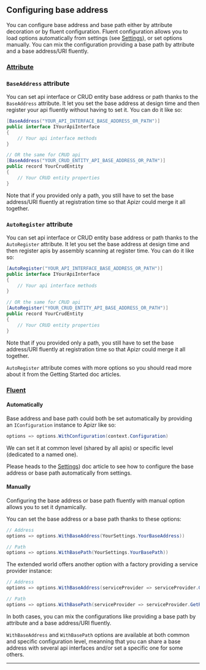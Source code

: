 ﻿## Configuring base address

You can configure base address and base path either by attribute decoration or by fluent configuration.
Fluent configuration allows you to load options automatically from settings (see [Settings](config_settings.md)), or set options manually.
You can mix the configuration providing a base path by attribute and a base address/URI fluently.

### [Attribute](#tab/tabid-attribute)

### `BaseAddress` attribute

You can set api interface or CRUD entity base address or path thanks to the `BaseAddress` attribute. It let you set the base address at design time and then register your api fluently without having to set it.
You can do it like so:

```csharp
[BaseAddress("YOUR_API_INTERFACE_BASE_ADDRESS_OR_PATH")]
public interface IYourApiInterface
{
    // Your api interface methods
}

// OR the same for CRUD api
[BaseAddress("YOUR_CRUD_ENTITY_API_BASE_ADDRESS_OR_PATH")]
public record YourCrudEntity
{
    // Your CRUD entity properties
}
```

Note that if you provided only a path, you still have to set the base address/URI fluently at registration time so that Apizr could merge it all together.

### `AutoRegister` attribute

You can set api interface or CRUD entity base address or path thanks to the `AutoRegister` attribute. It let you set the base address at design time and then register apis by assembly scanning at register time.
You can do it like so:

```csharp
[AutoRegister("YOUR_API_INTERFACE_BASE_ADDRESS_OR_PATH")]
public interface IYourApiInterface
{
    // Your api interface methods
}

// OR the same for CRUD api
[AutoRegister("YOUR_CRUD_ENTITY_API_BASE_ADDRESS_OR_PATH")]
public record YourCrudEntity
{
    // Your CRUD entity properties
}
```

Note that if you provided only a path, you still have to set the base address/URI fluently at registration time so that Apizr could merge it all together.

`AutoRegister` attribute comes with more options so you should read more about it from the Getting Started doc articles.

### [Fluent](#tab/tabid-fluent)

#### Automatically

Base address and base path could both be set automatically by providing an `IConfiguration` instance to Apizr like so:
```csharp
options => options.WithConfiguration(context.Configuration)
```

We can set it at common level (shared by all apis) or specific level (dedicated to a named one).

Please heads to the [Settings](config_settings.md))  doc article to see how to configure the base address or base path automatically from settings.

#### Manually

Configuring the base address or base path fluently with manual option allows you to set it dynamically.

You can set the base address or a base path thanks to these options:

```csharp
// Address
options => options.WithBaseAddress(YourSettings.YourBaseAddress))

// Path
options => options.WithBasePath(YourSettings.YourBasePath))
```

The extended world offers another option with a factory providing a service provider instance:

```csharp
// Address
options => options.WithBaseAddress(serviceProvider => serviceProvider.GetRequiredService<IYourSettingsService>().YourBaseAddress))

// Path
options => options.WithBasePath(serviceProvider => serviceProvider.GetRequiredService<IYourSettingsService>().YourBasePath))
```

In both cases, you can mix the configurations like providing a base path by attribute and a base address/URI fluently.

```WithBaseAddress``` and ```WithBasePath``` options are available at both common and specific configuration level, meanning that you can share a base address with several api interfaces and/or set a specific one for some others.

***